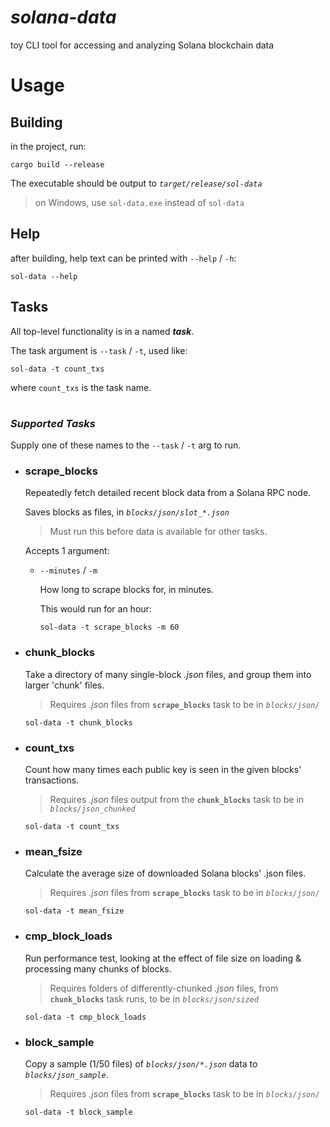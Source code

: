 # _solana-data_
toy CLI tool for accessing and analyzing Solana blockchain data

# **Usage**



## **Building**

in the project, run: 

```
cargo build --release
```

The executable should be output to _`target/release/sol-data`_

>on Windows, use `sol-data.exe` instead of `sol-data`

## **Help**

after building, help text can be printed with `--help` / `-h`:
```
sol-data --help
```

## **Tasks**
All top-level functionality is in a named ___task___.

The task argument is `--task` / `-t`, used like:

```
sol-data -t count_txs
```

where `count_txs` is the task name.


#  
### _Supported Tasks_

Supply one of these names to the `--task` / `-t` arg to run.

* ### **scrape_blocks**
    Repeatedly fetch detailed recent block data from a Solana RPC node.
    
    Saves blocks as files, in _`blocks/json/slot_*.json`_

    >Must run this before data is available for other tasks.

    Accepts 1 argument:
    * `--minutes` / `-m`
        
        How long to scrape blocks for, in minutes.

        This would run for an hour:
        ```
        sol-data -t scrape_blocks -m 60
        ```
* ### **chunk_blocks**
    Take a directory of many single-block _.json_ files, and group them into larger 'chunk' files.

    >Requires _.json_ files from **`scrape_blocks`** task to be in _`blocks/json/`_
    ```
    sol-data -t chunk_blocks
    ```
* ### **count_txs**
    Count how many times each public key is seen in the given blocks' transactions.
    
    >Requires _.json_ files output from the **`chunk_blocks`** task to be in _`blocks/json_chunked`_
    ```
    sol-data -t count_txs
    ```
* ### **mean_fsize**
    Calculate the average size of downloaded Solana blocks' .json files.
    
    >Requires _.json_ files from **`scrape_blocks`** task to be in _`blocks/json/`_
    ```
    sol-data -t mean_fsize
    ```
* ### **cmp_block_loads**
    Run performance test, looking at the effect of file size on loading & processing many chunks of blocks.
    
    >Requires folders of differently-chunked _.json_ files, from **`chunk_blocks`** task runs, to be in _`blocks/json/sized`_
    ```
    sol-data -t cmp_block_loads
    ```
* ### **block_sample**
    Copy a sample (1/50 files) of _`blocks/json/*.json`_ data to _`blocks/json_sample`_.

    >Requires _.json_ files from **`scrape_blocks`** task to be in _`blocks/json/`_
    ```
    sol-data -t block_sample
    ```
#  
